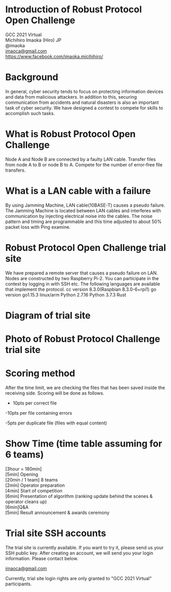 # Introduction of Robust Protocol Open Challenge
GCC 2021 Virtual<br>
Michihiro Imaoka (Hiro) JP<br>
@imaoka<br>
imaoca@gmail.com<br>
https://www.facebook.com/imaoka.micihihiro/

# Background
In general, cyber security tends to focus on protecting information devices and data from malicious attackers. 
In addition to this, securing communication from accidents and natural disasters is also an important task of cyber security.
We have designed a contest to compete for skills to accomplish such tasks.

# What is Robust Protocol Open Challenge
Node A and Node B are connected by a faulty LAN cable.
Transfer files from node A to B or node B to A.
Compete for the number of error-free file transfers.

# What is a LAN cable with a  failure
By using Jamming Machine, LAN cable(10BASE-T) causes a pseudo failure.
The Jamming Machine is located between LAN cables and interferes with communication by injecting electrical noise into the cables.
The noise pattern and timing are programmable and this time adjusted to about 50% packet loss with Ping examine.

# Robust Protocol Open Challenge trial site
We have prepared a remote server that causes a pseudo failure on LAN.
Nodes are constructed by two Raspberry Pi-2.
You can participate in the contest by logging in with SSH etc.
The following languages ​​are available that implement the protocol.
cc version 8.3.0(Raspbian 8.3.0-6+rpi1)
go version go1.15.3 linux/arm
Python 2.7.16
Python 3.7.3
Rust

# Diagram of trial site

# Photo of Robust Protocol Challenge trial site

# Scoring method
After the time limit, we are checking the files that has been saved inside the receiving side. Scoring will be done as follows.

+ 10pts per correct file

-10pts per file containing errors

-5pts per duplicate file (files with equal content)

# Show Time (time table assuming for 6 teams)
[3hour = 180min]<br>
[5min] Opening<br>
[20min / 1 team] 8 teams<br>
[2min] Operator preparation<br>
[4min] Start of competition<br>
[6min] Presentation of algorithm (ranking update behind the scenes & operator cleans up)<br>
[6min]Q&A<br>
[5min] Result announcement & awards ceremony

# Trial site SSH accounts
The trial site is currently available.
If you want to try it, please send us your SSH public key.
After creating an account, we will send you your login information. Please contact below.

imaoca@gmail.com

Currently, trial site login rights are only granted to "GCC 2021 Virtual" participants.
